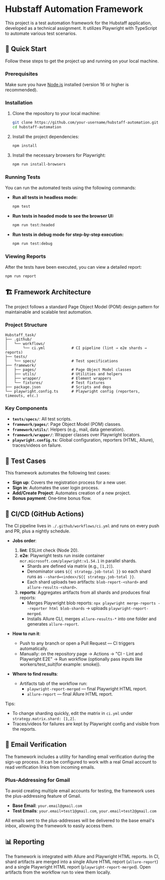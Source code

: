 # Hubstaff Automation Framework

This project is a test automation framework for the Hubstaff application, developed as a technical assignment. It utilizes Playwright with TypeScript to automate various test scenarios.

## 🚀 Quick Start

Follow these steps to get the project up and running on your local machine.

### Prerequisites

Make sure you have [Node.js](https://nodejs.org/) installed (version 16 or higher is recommended).

### Installation

1.  Clone the repository to your local machine:

    ```bash
    git clone https://github.com/your-username/hubstaff-automation.git
    cd hubstaff-automation
    ```

2.  Install the project dependencies:

    ```bash
    npm install
    ```

3.  Install the necessary browsers for Playwright:
    ```bash
    npm run install-browsers
    ```

### Running Tests

You can run the automated tests using the following commands:

-   **Run all tests in headless mode:**
    ```bash
    npm test
    ```
-   **Run tests in headed mode to see the browser UI:**
    ```bash
    npm run test:headed
    ```
-   **Run tests in debug mode for step-by-step execution:**
    ```bash
    npm run test:debug
    ```

### Viewing Reports

After the tests have been executed, you can view a detailed report:

```bash
npm run report
```

## 🏗️ Framework Architecture

The project follows a standard Page Object Model (POM) design pattern for maintainable and scalable test automation.

### Project Structure

```
Hubstaff_task/
├── .github/
│   └── workflows/
│       └── ci.yml            # CI pipeline (lint → e2e shards → reports)
├── tests/
│   └── specs/                # Test specifications
├── framework/
│   ├── pages/                # Page Object Model classes
│   ├── utils/                # Utilities and helpers
│   ├── wrapper/              # Element wrappers
│   └── fixtures/             # Test fixtures
├── package.json              # Scripts and deps
└── playwright.config.ts      # Playwright config (reporters, timeouts, etc.)
```

### Key Components

-   **`tests/specs/`**: All test scripts.
-   **`framework/pages/`**: Page Object Model (POM) classes.
-   **`framework/utils/`**: Helpers (e.g., mail, data generation).
-   **`framework/wrapper/`**: Wrapper classes over Playwright locators.
-   **`playwright.config.ts`**: Global configuration, reporters (HTML, Allure), traces/videos on failure.

## 🧪 Test Cases

This framework automates the following test cases:

-   **Sign up**: Covers the registration process for a new user.
-   **Sign in**: Automates the user login process.
-   **Add/Create Project**: Automates creation of a new project.
-   **Bonus payment**: One‑time bonus flow.

## 🧰 CI/CD (GitHub Actions)

The CI pipeline lives in `./.github/workflows/ci.yml` and runs on every push and PR, plus a nightly schedule.

- **Jobs order**:
  1. **lint**: ESLint check (Node 20).
  2. **e2e**: Playwright tests run inside container `mcr.microsoft.com/playwright:v1.54.1` in parallel shards.
     - Shards are defined via matrix (e.g., `[1,2]`).
     - Denominator uses `${{ strategy.job-total }}` so each shard runs as `--shard=<index>/${{ strategy.job-total }}`.
     - Each shard uploads two artifacts: `blob-report-<shard>` and `allure-results-<shard>`.
  3. **reports**: Aggregates artifacts from all shards and produces final reports:
     - Merges Playwright blob reports: `npx playwright merge-reports --reporter html blob-shards` → uploads `playwright-report-merged`.
     - Installs Allure CLI, merges `allure-results-*` into one folder and generates `allure-report`.

- **How to run it**:
  - Push to any branch or open a Pull Request — CI triggers automatically.
  - Manually: on the repository page → Actions → "CI - Lint and Playwright E2E" → Run workflow (optionally pass inputs like workers/test_suit(for example: smoke)).

- **Where to find results**:
  - Artifacts tab of the workflow run:
    - `playwright-report-merged` — final Playwright HTML report.
    - `allure-report` — final Allure HTML report.

Tips:
- To change sharding quickly, edit the matrix in `ci.yml` under `strategy.matrix.shard: [1,2]`.
- Traces/videos for failures are kept by Playwright config and visible from the reports.

## 📧 Email Verification

The framework includes a utility for handling email verification during the sign-up process. It can be configured to work with a real Gmail account to read verification links from incoming emails.

### Plus-Addressing for Gmail

To avoid creating multiple email accounts for testing, the framework uses the plus-addressing feature of Gmail.

-   **Base Email**: `your.email@gmail.com`
-   **Test Emails**: `your.email+test1@gmail.com`, `your.email+test2@gmail.com`

All emails sent to the plus-addresses will be delivered to the base email's inbox, allowing the framework to easily access them.

## 📊 Reporting

The framework is integrated with Allure and Playwright HTML reports. In CI, shard artifacts are merged into a single Allure HTML report (`allure-report`) and a single Playwright HTML report (`playwright-report-merged`). Open artifacts from the workflow run to view them locally.

